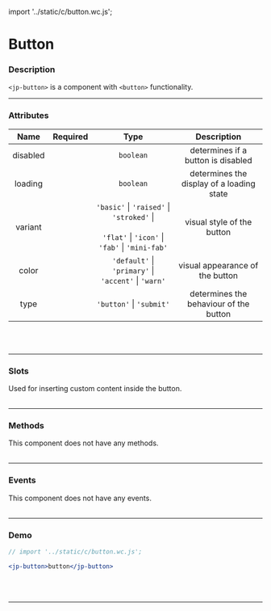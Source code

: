 import '../static/c/button.wc.js';

# Button

### Description

`<jp-button>` is a component with `<button>` functionality.
****

### Attributes

| **Name** | **Required** |                                              **Type**                                               |              **Description**              |
| :------: | :----------: | :-------------------------------------------------------------------------------------------------: | :---------------------------------------: |
| disabled |              |                                              `boolean`                                              |    determines if a button is disabled     |
| loading  |              |                                              `boolean`                                              | determines the display of a loading state |
| variant  |              | `'basic'` \| `'raised'` \| `'stroked'` \| <br></br> `'flat'` \| `'icon'` \| `'fab'` \| `'mini-fab'` |        visual style of the button         |
|  color   |              |                        `'default'` \| `'primary'` \| `'accent'` \| `'warn'`                         |      visual appearance of the button      |
|   type   |              |                                      `'button'` \| `'submit'`                                       |  determines the behaviour of the button   |
<br></br>
****

### Slots

Used for inserting custom content inside the button.
<br></br>
****

### Methods

This component does not have any methods.
<br></br>
****

### Events

This component does not have any events.
<br></br>
****

### Demo

```jsx live
// import '../static/c/button.wc.js';

<jp-button>button</jp-button>
```
<br></br>
****